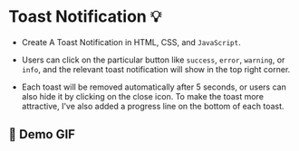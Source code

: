 # Toast Notification :bulb: 
- Create A Toast Notification in HTML, CSS, and `JavaScript`.

- Users can click on the particular button like `success`, `error`, `warning`, or `info`, and the relevant toast notification will show in the top right corner. 

- Each toast will be removed automatically after 5 seconds, or users can also hide it by clicking on the close icon. To make the toast more attractive, I've also added a progress line on the bottom of each toast.

## :camera_flash: Demo GIF
